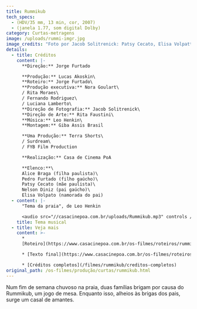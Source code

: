 ```yaml
---
title: Rummikub
tech_specs:
  - (HDV/35 mm, 13 min, cor, 2007)
  - (janela 1.77, som digital Dolby)
category: Curtas-metragens
image: /uploads/rummi-imgr.jpg
image_credits: "Foto por Jacob Solitrenick: Patsy Cecato, Elisa Volpatto e Nelson Diniz"
details:
  - title: Créditos
    content: |-
      **Direção:** Jorge Furtado

      **Produção:** Lucas Akoskin\
      **Roteiro:** Jorge Furtado\
      **Produção executiva:** Nora Goulart\
      / Rita Moraes\
      / Fernando Rodriguez\
      / Luciana Lamberto\
      **Direção de Fotografia:** Jacob Solitrenick\
      **Direção de Arte:** Rita Faustini\
      **Música:** Leo Henkin\
      **Montagem:** Giba Assis Brasil

      **Uma Produção:** Terra Shorts\
      / Surdream\
      / FYB Film Production

      **Realização:** Casa de Cinema PoA

      **Elenco:**\
      Alice Braga (filha paulista)\
      Pedro Furtado (filho gaúcho)\
      Patsy Cecato (mãe paulista)\
      Nelson Diniz (pai gaúcho)\
      Elisa Volpato (namorada do pai)
  - content: |-
      "Tema da praia", de Leo Henkin

      <audio src="//casacinepoa.com.br/uploads/Rummikub.mp3" controls />
    title: Tema musical
  - title: Veja mais
    content: >-
      *
      [Roteiro](https://www.casacinepoa.com.br/os-filmes/roteiros/rummikub.html)

      * [Texto final](https://www.casacinepoa.com.br/os-filmes/roteiros/rummikub-texto-final.html)[](/uploads/Rummikub.mp3)

      * [Créditos completos](/filmes/rummikub/creditos-completos)
original_path: /os-filmes/produção/curtas/rummikub.html
---
```

Num fim de semana chuvoso na praia, duas famílias brigam por causa do Rummikub, um jogo de mesa. Enquanto isso, alheios às brigas dos pais, surge um casal de amantes.
